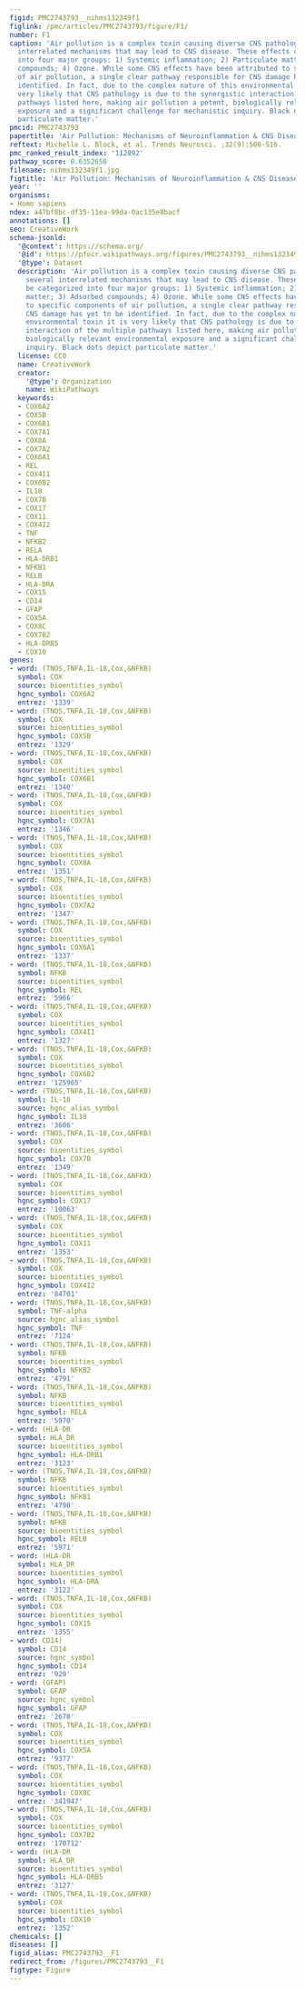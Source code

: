 ```yaml
---
figid: PMC2743793__nihms132349f1
figlink: /pmc/articles/PMC2743793/figure/F1/
number: F1
caption: 'Air pollution is a complex toxin causing diverse CNS pathology through several
  interrelated mechanisms that may lead to CNS disease. These effects can be categorized
  into four major groups: 1) Systemic inflammation; 2) Particulate matter; 3) Adsorbed
  compounds; 4) Ozone. While some CNS effects have been attributed to specific components
  of air pollution, a single clear pathway responsible for CNS damage has yet to be
  identified. In fact, due to the complex nature of this environmental toxin it is
  very likely that CNS pathology is due to the synergistic interaction of the multiple
  pathways listed here, making air pollution a potent, biologically relevant environmental
  exposure and a significant challenge for mechanistic inquiry. Black dots depict
  particulate matter.'
pmcid: PMC2743793
papertitle: 'Air Pollution: Mechanisms of Neuroinflammation & CNS Disease.'
reftext: Michelle L. Block, et al. Trends Neurosci. ;32(9):506-516.
pmc_ranked_result_index: '112892'
pathway_score: 0.6352658
filename: nihms132349f1.jpg
figtitle: 'Air Pollution: Mechanisms of Neuroinflammation & CNS Disease'
year: ''
organisms:
- Homo sapiens
ndex: a47bf8bc-df35-11ea-99da-0ac135e8bacf
annotations: []
seo: CreativeWork
schema-jsonld:
  '@context': https://schema.org/
  '@id': https://pfocr.wikipathways.org/figures/PMC2743793__nihms132349f1.html
  '@type': Dataset
  description: 'Air pollution is a complex toxin causing diverse CNS pathology through
    several interrelated mechanisms that may lead to CNS disease. These effects can
    be categorized into four major groups: 1) Systemic inflammation; 2) Particulate
    matter; 3) Adsorbed compounds; 4) Ozone. While some CNS effects have been attributed
    to specific components of air pollution, a single clear pathway responsible for
    CNS damage has yet to be identified. In fact, due to the complex nature of this
    environmental toxin it is very likely that CNS pathology is due to the synergistic
    interaction of the multiple pathways listed here, making air pollution a potent,
    biologically relevant environmental exposure and a significant challenge for mechanistic
    inquiry. Black dots depict particulate matter.'
  license: CC0
  name: CreativeWork
  creator:
    '@type': Organization
    name: WikiPathways
  keywords:
  - COX6A2
  - COX5B
  - COX6B1
  - COX7A1
  - COX8A
  - COX7A2
  - COX6A1
  - REL
  - COX4I1
  - COX6B2
  - IL18
  - COX7B
  - COX17
  - COX11
  - COX4I2
  - TNF
  - NFKB2
  - RELA
  - HLA-DRB1
  - NFKB1
  - RELB
  - HLA-DRA
  - COX15
  - CD14
  - GFAP
  - COX5A
  - COX8C
  - COX7B2
  - HLA-DRB5
  - COX10
genes:
- word: (TNOS,TNFA,IL-18,Cox,&NFKB)
  symbol: COX
  source: bioentities_symbol
  hgnc_symbol: COX6A2
  entrez: '1339'
- word: (TNOS,TNFA,IL-18,Cox,&NFKB)
  symbol: COX
  source: bioentities_symbol
  hgnc_symbol: COX5B
  entrez: '1329'
- word: (TNOS,TNFA,IL-18,Cox,&NFKB)
  symbol: COX
  source: bioentities_symbol
  hgnc_symbol: COX6B1
  entrez: '1340'
- word: (TNOS,TNFA,IL-18,Cox,&NFKB)
  symbol: COX
  source: bioentities_symbol
  hgnc_symbol: COX7A1
  entrez: '1346'
- word: (TNOS,TNFA,IL-18,Cox,&NFKB)
  symbol: COX
  source: bioentities_symbol
  hgnc_symbol: COX8A
  entrez: '1351'
- word: (TNOS,TNFA,IL-18,Cox,&NFKB)
  symbol: COX
  source: bioentities_symbol
  hgnc_symbol: COX7A2
  entrez: '1347'
- word: (TNOS,TNFA,IL-18,Cox,&NFKB)
  symbol: COX
  source: bioentities_symbol
  hgnc_symbol: COX6A1
  entrez: '1337'
- word: (TNOS,TNFA,IL-18,Cox,&NFKB)
  symbol: NFKB
  source: bioentities_symbol
  hgnc_symbol: REL
  entrez: '5966'
- word: (TNOS,TNFA,IL-18,Cox,&NFKB)
  symbol: COX
  source: bioentities_symbol
  hgnc_symbol: COX4I1
  entrez: '1327'
- word: (TNOS,TNFA,IL-18,Cox,&NFKB)
  symbol: COX
  source: bioentities_symbol
  hgnc_symbol: COX6B2
  entrez: '125965'
- word: (TNOS,TNFA,IL-18,Cox,&NFKB)
  symbol: IL-18
  source: hgnc_alias_symbol
  hgnc_symbol: IL18
  entrez: '3606'
- word: (TNOS,TNFA,IL-18,Cox,&NFKB)
  symbol: COX
  source: bioentities_symbol
  hgnc_symbol: COX7B
  entrez: '1349'
- word: (TNOS,TNFA,IL-18,Cox,&NFKB)
  symbol: COX
  source: bioentities_symbol
  hgnc_symbol: COX17
  entrez: '10063'
- word: (TNOS,TNFA,IL-18,Cox,&NFKB)
  symbol: COX
  source: bioentities_symbol
  hgnc_symbol: COX11
  entrez: '1353'
- word: (TNOS,TNFA,IL-18,Cox,&NFKB)
  symbol: COX
  source: bioentities_symbol
  hgnc_symbol: COX4I2
  entrez: '84701'
- word: (TNOS,TNFA,IL-18,Cox,&NFKB)
  symbol: TNF-alpha
  source: hgnc_alias_symbol
  hgnc_symbol: TNF
  entrez: '7124'
- word: (TNOS,TNFA,IL-18,Cox,&NFKB)
  symbol: NFKB
  source: bioentities_symbol
  hgnc_symbol: NFKB2
  entrez: '4791'
- word: (TNOS,TNFA,IL-18,Cox,&NFKB)
  symbol: NFKB
  source: bioentities_symbol
  hgnc_symbol: RELA
  entrez: '5970'
- word: (HLA-DR
  symbol: HLA_DR
  source: bioentities_symbol
  hgnc_symbol: HLA-DRB1
  entrez: '3123'
- word: (TNOS,TNFA,IL-18,Cox,&NFKB)
  symbol: NFKB
  source: bioentities_symbol
  hgnc_symbol: NFKB1
  entrez: '4790'
- word: (TNOS,TNFA,IL-18,Cox,&NFKB)
  symbol: NFKB
  source: bioentities_symbol
  hgnc_symbol: RELB
  entrez: '5971'
- word: (HLA-DR
  symbol: HLA_DR
  source: bioentities_symbol
  hgnc_symbol: HLA-DRA
  entrez: '3122'
- word: (TNOS,TNFA,IL-18,Cox,&NFKB)
  symbol: COX
  source: bioentities_symbol
  hgnc_symbol: COX15
  entrez: '1355'
- word: CD14)
  symbol: CD14
  source: hgnc_symbol
  hgnc_symbol: CD14
  entrez: '929'
- word: (GFAP)
  symbol: GFAP
  source: hgnc_symbol
  hgnc_symbol: GFAP
  entrez: '2670'
- word: (TNOS,TNFA,IL-18,Cox,&NFKB)
  symbol: COX
  source: bioentities_symbol
  hgnc_symbol: COX5A
  entrez: '9377'
- word: (TNOS,TNFA,IL-18,Cox,&NFKB)
  symbol: COX
  source: bioentities_symbol
  hgnc_symbol: COX8C
  entrez: '341947'
- word: (TNOS,TNFA,IL-18,Cox,&NFKB)
  symbol: COX
  source: bioentities_symbol
  hgnc_symbol: COX7B2
  entrez: '170712'
- word: (HLA-DR
  symbol: HLA_DR
  source: bioentities_symbol
  hgnc_symbol: HLA-DRB5
  entrez: '3127'
- word: (TNOS,TNFA,IL-18,Cox,&NFKB)
  symbol: COX
  source: bioentities_symbol
  hgnc_symbol: COX10
  entrez: '1352'
chemicals: []
diseases: []
figid_alias: PMC2743793__F1
redirect_from: /figures/PMC2743793__F1
figtype: Figure
---
```


